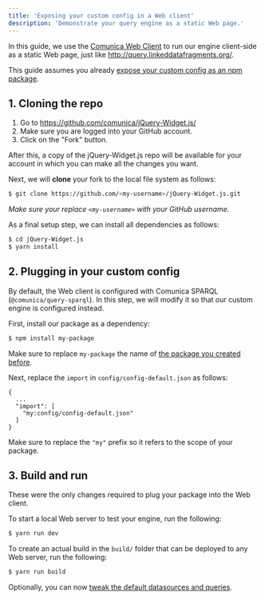 ```yaml
---
title: 'Exposing your custom config in a Web client'
description: 'Demonstrate your query engine as a static Web page.'
---
```


In this guide, we use the [Comunica Web Client](https://github.com/comunica/jQuery-Widget.js)
to run our engine client-side as a static Web page,
just like http://query.linkeddatafragments.org/.

This guide assumes you already [expose your custom config as an npm package](/docs/modify/getting_started/custom_init/).

## 1. Cloning the repo

1. Go to https://github.com/comunica/jQuery-Widget.js/
2. Make sure you are logged into your GitHub account.
3. Click on the "Fork" button.

After this, a copy of the jQuery-Widget.js repo will be available for your account
in which you can make all the changes you want.

Next, we will **clone** your fork to the local file system as follows: 
```bash
$ git clone https://github.com/<my-username>/jQuery-Widget.js.git
```
_Make sure your replace `<my-username>` with your GitHub username._

As a final setup step, we can install all dependencies as follows:
```bash
$ cd jQuery-Widget.js
$ yarn install
```

## 2. Plugging in your custom config

By default, the Web client is configured with Comunica SPARQL (`@comunica/query-sparql`).
In this step, we will modify it so that our custom engine is configured instead.

First, install our package as a dependency:
```bash
$ npm install my-package
```
Make sure to replace `my-package` the name of [the package you created before](/docs/modify/getting_started/custom_init/).

Next, replace the `import` in `config/config-default.json` as follows:
```text
{
  ...
  "import": [
    "my:config/config-default.json"
  ]
}
```
Make sure to replace the `"my"` prefix so it refers to the scope of your package.

## 3. Build and run

These were the only changes required to plug your package into the Web client.

To start a local Web server to test your engine, run the following:
```bash
$ yarn run dev
```

To create an actual build in the `build/` folder that can be deployed to any Web server, run the following:
```bash
$ yarn run build
```

Optionally, you can now [tweak the default datasources and queries](https://github.com/comunica/jQuery-Widget.js#readme). 
